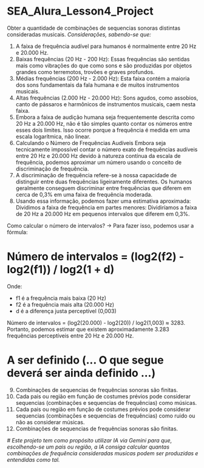 # SEA_Alura_Lesson4_Project
Obter a quantidade de combinações de sequencias sonoras distintas consideradas musicais.
*Considerações, sabendo-se que:*
1.  A faixa de frequência audível para humanos é normalmente entre 20 Hz e 20.000 Hz.
2.  Baixas frequências (20 Hz - 200 Hz): Essas frequências são sentidas mais como vibrações do que como sons e são produzidas por objetos grandes como terremotos, trovões e graves profundos.
3.  Médias frequências (200 Hz - 2.000 Hz): Esta faixa contém a maioria dos sons fundamentais da fala humana e de muitos instrumentos musicais.
4.  Altas frequências (2.000 Hz - 20.000 Hz): Sons agudos, como assobios, canto de pássaros e harmônicos de instrumentos musicais, caem nesta faixa.
5.  Embora a faixa de audição humana seja frequentemente descrita como 20 Hz a 20.000 Hz, não é tão simples quanto contar os números entre esses dois limites.
Isso ocorre porque a frequência é medida em uma escala logarítmica, não linear.
6.  Calculando o Número de Frequências Audíveis
Embora seja tecnicamente impossível contar o número exato de frequências audíveis entre 20 Hz e 20.000 Hz devido à natureza contínua da escala de frequência, podemos aproximar um número usando o conceito de discriminação de frequência.
7.  A discriminação de frequência refere-se à nossa capacidade de distinguir entre duas frequências ligeiramente diferentes. Os humanos geralmente conseguem discriminar entre frequências que diferem em cerca de 0,3% em uma faixa de frequência moderada.
8.  Usando essa informação, podemos fazer uma estimativa aproximada:
Dividimos a faixa de frequência em partes menores: Dividiríamos a faixa de 20 Hz a 20.000 Hz em pequenos intervalos que diferem em 0,3%.

Como calcular o número de intervalos? -> Para fazer isso, podemos usar a fórmula:
# Número de intervalos = (log2(f2) - log2(f1)) / log2(1 + d)
Onde:
*   f1 é a frequência mais baixa (20 Hz)
*   f2 é a frequência mais alta (20.000 Hz)
*   d é a diferença justa perceptível (0,003)

Número de intervalos = (log2(20.000) - log2(20)) / log2(1,003) ≈ 3283.
Portanto, podemos estimar que existem aproximadamente 3.283 frequências perceptíveis entre 20 Hz e 20.000 Hz.

# A ser definido (... O que segue deverá ser ainda definido ...)

9.  Combinações de sequencias de frequências sonoras são finitas.
10.  Cada pais ou região em função de costumes prévios pode considerar sequencias (combinações e sequencias de frequências) como músicas. 
11.  Cada pais ou região em função de costumes prévios pode considerar sequencias (combinações e sequencias de frequências) como ruido ou não as considerar músicas. 
12.  Combinações de sequencias de frequências sonoras são finitas.
   
*# Este projeto tem como propósito utilizar IA via Gemini para que, escolhendo-se um pais ou região, a IA consiga calcular quantas combinações de frequência consideradas musicas podem ser produzidas e entendidas como tal.*

